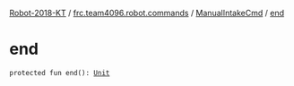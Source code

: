 [Robot-2018-KT](../../index.md) / [frc.team4096.robot.commands](../index.md) / [ManualIntakeCmd](index.md) / [end](./end.md)

# end

`protected fun end(): `[`Unit`](https://kotlinlang.org/api/latest/jvm/stdlib/kotlin/-unit/index.html)